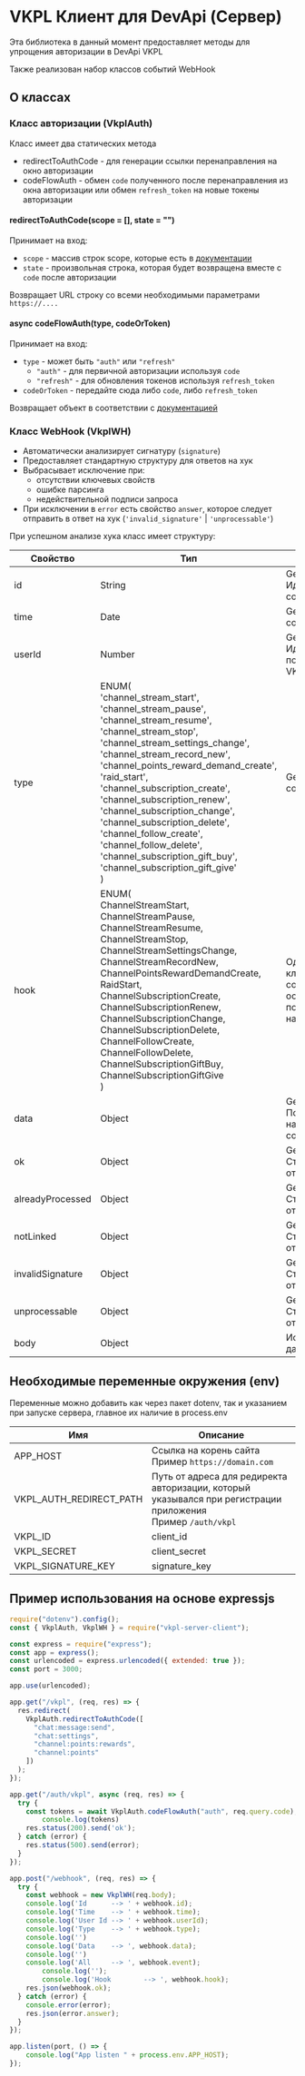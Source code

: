 # VKPL Клиент для DevApi (Сервер)

Эта библиотека в данный момент предоставляет методы для упрощения авторизации в DevApi VKPL

Также реализован набор классов событий WebHook

## О классах

### Класс авторизации (VkplAuth)

Класс имеет два статических метода
 
- redirectToAuthCode - для генерации ссылки перенаправления на окно авторизации
- codeFlowAuth - обмен `code` полученного после перенаправления из окна авторизации или обмен `refresh_token` на новые токены авторизации

#### redirectToAuthCode(scope = [], state = "")

Принимает на вход: 
- `scope` - массив строк scope, которые есть в [документации](https://vkpl-docs.yetidev.ru/metody-i-scope#CbXiy) 
- `state` - произвольная строка, которая будет возвращена вместе с `code` после авторизации

Возвращает URL строку со всеми необходимыми параметрами `https://....`

#### async codeFlowAuth(type, codeOrToken)

Принимает на вход:
- `type` - может быть `"auth"` или `"refresh"`
  - `"auth"` - для первичной авторизации используя `code`
  - `"refresh"` - для обновления токенов используя `refresh_token`
- `codeOrToken` - передайте сюда либо `code`, либо `refresh_token`

Возвращает объект в соответствии с [документацией](https://vkpl-docs.yetidev.ru/codeflow-avtorizaciya#4Aa5F)

### Класс WebHook (VkplWH)

- Автоматически анализирует сигнатуру (`signature`)
- Предоставляет стандартную структуру для ответов на хук
- Выбрасывает исключение при:
  - отсутствии ключевых свойств
  - ошибке парсинга
  - недействительной подписи запроса
- При исключении в `error` есть свойство `answer`, которое следует отправить в ответ на хук (`'invalid_signature'` | `'unprocessable'`)

При успешном анализе хука класс имеет структуру:

| Свойство | Тип | Описание |
|---|---|---|
| id | String | Getter Идентификатор события |
| time | Date | Getter Время события |
| userId | Number | Getter Идентификатор пользователя VK Play Live |
| type | ENUM(<br>'channel_stream_start',<br>'channel_stream_pause',<br>'channel_stream_resume',<br>'channel_stream_stop',<br>'channel_stream_settings_change',<br>'channel_stream_record_new',<br>'channel_points_reward_demand_create',<br>'raid_start',<br>'channel_subscription_create',<br>'channel_subscription_renew',<br>'channel_subscription_change',<br>'channel_subscription_delete',<br>'channel_follow_create',<br>'channel_follow_delete',<br>'channel_subscription_gift_buy',<br>'channel_subscription_gift_give'<br>) | Getter Тип события |
| hook | ENUM(<br>ChannelStreamStart,<br>ChannelStreamPause,<br>ChannelStreamResume,<br>ChannelStreamStop,<br>ChannelStreamSettingsChange,<br>ChannelStreamRecordNew,<br>ChannelPointsRewardDemandCreate,<br>RaidStart,<br>ChannelSubscriptionCreate,<br>ChannelSubscriptionRenew,<br>ChannelSubscriptionChange,<br>ChannelSubscriptionDelete,<br>ChannelFollowCreate,<br>ChannelFollowDelete,<br>ChannelSubscriptionGiftBuy,<br>ChannelSubscriptionGiftGive<br>) | Один из классов события основанный на полезной нагрузке |
| data | Object | Getter Полезная нагрузка события |
| ok | Object | Getter Структура для ответа на хук |
| alreadyProcessed | Object | Getter Структура для ответа на хук |
| notLinked | Object | Getter Структура для ответа на хук |
| invalidSignature | Object | Getter Структура для ответа на хук |
| unprocessable | Object | Getter Структура для ответа на хук |
| body | Object | Исходные данные |

## Необходимые переменные окружения (env)

Переменные можно добавить как через пакет dotenv, так и указанием при запуске сервера, главное их наличие в process.env

| Имя | Описание |
|---|---|
| APP_HOST | Ссылка на корень сайта<br>Пример `https://domain.com` |
| VKPL_AUTH_REDIRECT_PATH | Путь от адреса для редиректа авторизации, который указывался при регистрации приложения<br>Пример `/auth/vkpl` |
| VKPL_ID | client_id |
| VKPL_SECRET | client_secret |
| VKPL_SIGNATURE_KEY | signature_key |

## Пример использования на основе expressjs

```JavaScript
require("dotenv").config();
const { VkplAuth, VkplWH } = require("vkpl-server-client");

const express = require("express");
const app = express();
const urlencoded = express.urlencoded({ extended: true });
const port = 3000;

app.use(urlencoded);

app.get("/vkpl", (req, res) => {
  res.redirect(
    VkplAuth.redirectToAuthCode([
      "chat:message:send",
      "chat:settings",
      "channel:points:rewards",
      "channel:points"
    ])
  );
});

app.get("/auth/vkpl", async (req, res) => {
  try {
    const tokens = await VkplAuth.codeFlowAuth("auth", req.query.code);
		console.log(tokens)
    res.status(200).send('ok');
  } catch (error) {
    res.status(500).send(error);
  }
});

app.post("/webhook", (req, res) => {
  try {
    const webhook = new VkplWH(req.body);
    console.log('Id      --> ' + webhook.id);
    console.log('Time    --> ' + webhook.time);
    console.log('User Id --> ' + webhook.userId);
    console.log('Type    --> ' + webhook.type);
    console.log('')
    console.log('Data    --> ', webhook.data);
    console.log('')
    console.log('All     --> ', webhook.event);
		console.log('');
		console.log('Hook		 --> ', webhook.hook);
    res.json(webhook.ok);
  } catch (error) {
    console.error(error);
    res.json(error.answer);
  }
});

app.listen(port, () => {
	console.log("App listen " + process.env.APP_HOST);
});
```
